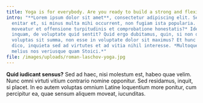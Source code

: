 ```yaml
---
title: Yoga is for everybody. Are you ready to build a strong and flexible body?
intro: "**Lorem ipsum dolor sit amet**, consectetur adipiscing elit. Sed tamen
  enitar et, si minus multa mihi occurrent, non fugiam ista popularia. *Qui non
  moveatur et offensione turpitudinis et comprobatione honestatis?* Idem iste,
  inquam, de voluptate quid sentit? Quid ergo dubitamus, quin, si non dolere
  voluptas sit summa, non esse in voluptate dolor sit maximus? Et hunc idem
  dico, inquieta sed ad virtutes et ad vitia nihil interesse. *Multoque hoc
  melius nos veriusque quam Stoici.*"
file: /images/uploads/roman-laschov-yoga.jpg
---
```

**Quid iudicant sensus?** Sed ad haec, nisi molestum est, habeo quae velim. Nunc omni virtuti vitium contrario nomine opponitur. Sed residamus, inquit, si placet. In eo autem voluptas omnium Latine loquentium more ponitur, cum percipitur ea, quae sensum aliquem moveat, iucunditas.